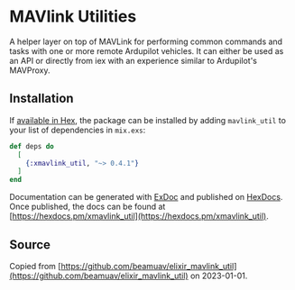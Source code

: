 # MAVlink Utilities

A helper layer on top of MAVLink for performing common commands and tasks with one or more remote Ardupilot
vehicles. It can either be used as an API or directly from iex with an experience similar to Ardupilot's MAVProxy.

## Installation

If [available in Hex](https://hex.pm/docs/publish), the package can be installed
by adding `mavlink_util` to your list of dependencies in `mix.exs`:

```elixir
def deps do
  [
    {:xmavlink_util, "~> 0.4.1"}
  ]
end
```

Documentation can be generated with [ExDoc](https://github.com/elixir-lang/ex_doc)
and published on [HexDocs](https://hexdocs.pm). Once published, the docs can
be found at [https://hexdocs.pm/xmavlink_util](https://hexdocs.pm/xmavlink_util).

## Source

Copied from [https://github.com/beamuav/elixir_mavlink_util](https://github.com/beamuav/elixir_mavlink_util) on 2023-01-01.
